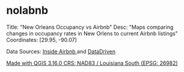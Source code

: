 # nolabnb


Title: "New Orleans Occupancy vs Airbnb"
Desc: "Maps comparing changes in occupancy rates in New Orlens to current Airbnb listings"
Coordinates: [29.95, -90.07]

Data Sources: <a href='http://insideairbnb.com/get-the-data.html'> Inside Airbnb </a> and <a href='https://datadriven.nola.gov/open-data/'> DataDriven

Made with QGIS 3.16.0
CRS: NAD83 / Louisiana South (EPSG: 26982)
